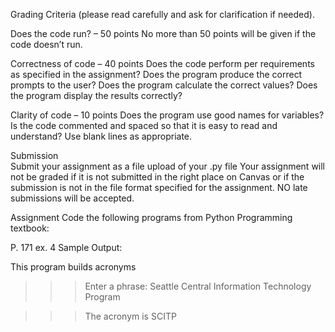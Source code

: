 Grading Criteria (please read carefully and ask for clarification if needed).

Does the code run? – 50 points 
No more than 50 points will be given if the code doesn’t run.

Correctness of code – 40 points 
Does the code perform per requirements as specified in the assignment?
Does the program produce the correct prompts to the user?
Does the program calculate the correct values?
Does the program display the results correctly?

Clarity of code – 10 points
Does the program use good names for variables?
Is the code commented and  spaced so that it is easy to read and understand? Use blank lines as appropriate.

Submission  
Submit your assignment as a file upload of your .py file
Your assignment will not be graded if it is not submitted in the right place on Canvas or if the submission is not in the file format specified for the assignment. 
NO late submissions will be accepted.

Assignment 
Code the following programs from Python Programming textbook:

P. 171 ex. 4
Sample Output:

This program builds acronyms
>>>Enter a phrase: Seattle Central Information Technology Program

>>> The acronym is SCITP

